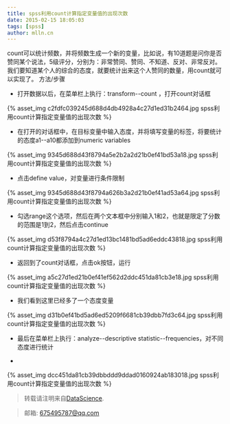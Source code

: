 ```yaml
---
title: spss利用count计算指定变量值的出现次数
date: 2015-02-15 18:05:03
tags: [spss]
author: mlln.cn
---
```

 count可以统计频数，并将频数生成一个新的变量，比如说，有10道题是问你是否赞同某个说法，5级评分，分别为：非常赞同、赞同、不知道、反对、非常反对。我们要知道某个人的综合的态度，就要统计出来这个人赞同的数量，用count就可以实现了。
方法/步骤


- 打开数据以后，在菜单栏上执行：transform--count ，打开count对话框

{% asset_img c2fdfc039245d688d4db4928a4c27d1ed31b2464.jpg spss利用count计算指定变量值的出现次数 %}

- 在打开的对话框中，在目标变量中输入态度，并将填写变量的标签，将要统计的态度a1--a10都添加到numeric variables

{% asset_img 9345d688d43f8794a5e2b2a2d21b0ef41bd53a18.jpg spss利用count计算指定变量值的出现次数 %}

- 点击define value，对变量进行条件限制

{% asset_img 9345d688d43f8794a626b3a2d21b0ef41ad53a64.jpg spss利用count计算指定变量值的出现次数 %}

- 勾选range这个选项，然后在两个文本框中分别输入1和2，也就是限定了分数的范围是1到2，然后点击continue

{% asset_img d53f8794a4c27d1ed13bc1481bd5ad6eddc43818.jpg spss利用count计算指定变量值的出现次数 %}

- 返回到了count对话框，点击ok按钮，运行

{% asset_img a5c27d1ed21b0ef41ef562d2ddc451da81cb3e18.jpg spss利用count计算指定变量值的出现次数 %}

- 我们看到这里已经多了一个态度变量

{% asset_img d31b0ef41bd5ad6ed5209f6681cb39dbb7fd3c64.jpg spss利用count计算指定变量值的出现次数 %}

- 最后在菜单栏上执行：analyze--descriptive statistic--frequencies，对不同态度进行统计

-  

{% asset_img dcc451da81cb39dbbddd9ddad0160924ab183018.jpg spss利用count计算指定变量值的出现次数 %}

> 转载请注明来自[DataScience](http://mlln.cn).

> 邮箱: 675495787@qq.com 
